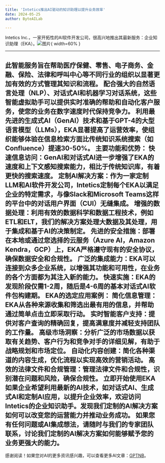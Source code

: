 ```yaml
---
title: 'Intetics推出AI驱动的知识助理以提升业务效率'
date: 2024-05-25
author: ByteAILab

---
```


Intetics Inc.，一家开拓性的AI软件开发公司，很高兴地推出其最新服务：企业知识助理（EKA）。![图片](https://ai-techpark.com/wp-content/uploads/2024/05/Intetics-960x540.jpg){ width=60% }

---
此智能服务旨在帮助医疗保健、零售、电子商务、金融、保险、法律和呼叫中心等不同行业的组织以显著更加有效的方式管理其知识和流程。
配合强大的自然语言处理（NLP）、对话式AI和机器学习对话系统，这些智能虚拟助手可以提供实时准确的帮助和自动化客户服务，使您的业务在数字速度时代保持竞争力。
利用最先进的生成式AI（GenAI）技术和基于GPT-4的大型语言模型（LLMs），EKA显著提高了运营效率，使组织能够体验在信息检索方面比传统知识系统搜索（如Confluence）提速30-50%。
主要功能和优势：
快速信息访问：GenAI和对话式AI进一步增强了EKA的速度和上下文感知搜索能力，相比于传统知识库，有着更快的搜索速度。
定制AI解决方案：作为一家定制LLM和AI软件开发公司，Intetics定制每个EKA以满足企业的特定需求，与像Slack和Microsoft Teams这样的平台中的对话用户界面（CUI）无缝集成。
增强的数据处理：利用有效的数据科学和数据工程技术，例如ETL和ELT，我们的解决方案处理大数据及其处理，用于集成和基于AI的决策制定。
先进的安全措施：部署在本地或通过您选择的云服务（Azure AI，Amazon Kendra，GCP）上，EKA严格遵守现有的安全协议，确保数据安全和合规性。
广泛的集成能力：EKA可以连接到众多企业系统，以增强其功能和可用性，在业务的各个方面都为其注入新的能力。
快速实施：EKA的发现阶段仅需1-2周，随后是4-6周的基本对话式AI软件包构建期。
EKA的选定应用案例：
简化信息管理：EKA从各种来源收集和筛选出最有用的信息，并帮助通过简单点击立即采取行动。
实时智能客户支持：提供对客户查询的精确回复，提高满意度并减轻支持团队的工作量。
高级市场洞察：分析广泛的市场数据以获取有关趋势、客户行为和竞争对手的详细见解，有助于战略规划和市场定位。
自动化内容创建：简化各种渠道的内容生成，优化流程以实现高效的营销活动。
高效的法律文件和合规管理：管理法律文件和合规性，识别潜在问题和风险，确保合规性。
立即开始使用EKA
如果企业希望利用最新的AI技术，如对话式AI、生成式AI和定制AI应用，以提升企业效率，欢迎访问Intetics的企业知识助手。发现我们定制的AI解决方案如何可以改变您的运营能力并推动业务成功。
如果您有任何问题或AI集成想法，请随时与我们的专家团队联系，讨论我们定制的AI解决方案如何能够赋予您的业务更强大的能力。
---
感谢阅读！如果您对AI的更多资讯感兴趣，可以查看更多AI文章：[GPTNB](https://gptnb.com)。